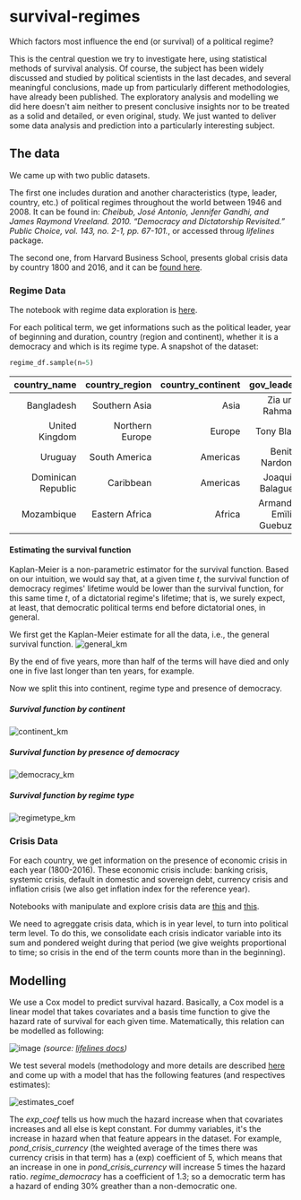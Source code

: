 # survival-regimes

Which factors most influence the end (or survival) of a political regime? 

This is the central question we try to investigate here, using statistical methods of survival analysis.  Of course, the subject has been widely discussed and studied by political scientists in the last decades, and several meaningful conclusions, made up from particularly different methodologies, have already been published. The exploratory analysis and modelling we did here doesn't aim neither to present conclusive insights nor to be treated as a solid and detailed, or even original, study. We just wanted to deliver some data analysis and prediction into a particularly interesting subject.

## The data

We came up with two public datasets. 

The first one includes duration and another characteristics (type, leader, country, etc.) of political regimes throughout the world between 1946 and 2008. It can be found in: *Cheibub, José Antonio, Jennifer Gandhi, and James Raymond Vreeland. 2010. “Democracy and Dictatorship Revisited.” Public Choice, vol. 143, no. 2-1, pp. 67-101.*, or accessed throug *lifelines* package.

The second one, from Harvard Business School, presents global crisis data by country 1800 and 2016, and it can be [found here](https://www.hbs.edu/behavioral-finance-and-financial-stability/data/Pages/global.aspx).

### Regime Data

The notebook with regime data exploration is [here](https://github.com/marcelzanetti/survival-regimes/blob/main/survival_regimes/ExploringRegimes.ipynb).

For each political term, we get informations such as the political leader, year of beginning and duration, country (region and continent), whether it is a democracy and which is its regime type. A snapshot of the dataset:

```python
regime_df.sample(n=5)
```
|       country_name |  country_region | country_continent |               gov_leader | regime_is_democracy |       regime_type | gov_start | gov_duration | gov_observed_regular_end |
|-------------------:|----------------:|------------------:|-------------------------:|--------------------:|------------------:|----------:|-------------:|-------------------------:|
|         Bangladesh |   Southern Asia |              Asia |            Zia ur-Rahman |       Non-democracy |     Military Dict |      1977 |            4 |                        0 |
|     United Kingdom | Northern Europe |            Europe |               Tony Blair |           Democracy | Parliamentary Dem |      1997 |           10 |                        1 |
|            Uruguay |   South America |          Americas |           Benito Nardone |           Democracy |  Presidential Dem |      1960 |            1 |                        1 |
| Dominican Republic |       Caribbean |          Americas |         Joaquin Balaguer |           Democracy |  Presidential Dem |      1986 |           10 |                        1 |
|         Mozambique |  Eastern Africa |            Africa | Armando Emïlio Guebuza   |       Non-democracy |     Civilian Dict |      2005 |            4 |                        0 |

#### Estimating the survival function

Kaplan-Meier is a non-parametric estimator for the survival function. Based on our intuition, we would say that, at a given time *t*, the survival function of democracy regimes' lifetime would be lower than the survival function, for this same time *t*, of a dictatorial regime's lifetime; that is, we surely expect, at least, that democratic political terms end before dictatorial ones, in general.

We first get the Kaplan-Meier estimate for all the data, i.e., the general survival function.
![general_km](https://user-images.githubusercontent.com/71240129/172071231-894a90ae-67fd-4b0b-b505-92f585ecca62.png)

By the end of five years, more than half of the terms will have died and only one in five last longer than ten years, for example.

Now we split this into continent, regime type and presence of democracy.

##### Survival function by continent

![continent_km](https://user-images.githubusercontent.com/71240129/172071742-a9b079e7-4694-46da-88da-39fb93604874.png)

##### Survival function by presence of democracy
![democracy_km](https://user-images.githubusercontent.com/71240129/172071782-4d8ee7eb-6cf7-4f99-aac4-48ce33978db2.png)

##### Survival function by regime type

![regimetype_km](https://user-images.githubusercontent.com/71240129/172071780-90128631-96c1-4610-9913-7518569aeac0.png)

### Crisis Data

For each country, we get information on the presence of economic crisis in each year (1800-2016). These economic crisis include: banking crisis, systemic crisis, default in domestic and sovereign debt, currency crisis and inflation crisis (we also get inflation index for the reference year). 

Notebooks with manipulate and explore crisis data are [this](https://github.com/marcelzanetti/survival-regimes/blob/main/survival_regimes/ExploringCrisis.ipynb) and [this](https://github.com/marcelzanetti/survival-regimes/blob/main/survival_regimes/FeatureEngineering.ipynb).

We need to agreggate crisis data, which is in year level, to turn into political term level. To do this, we consolidate each crisis indicator variable into its sum and pondered weight during that period (we give weights proportional to time; so crisis in the end of the term counts more than in the beginning).

## Modelling

We use a Cox model to predict survival hazard. Basically, a Cox model is a linear model that takes covariates and a basis time function to give the hazard rate of survival for each given time. Matematically, this relation can be modelled as following:

![image](https://user-images.githubusercontent.com/71240129/172072153-06766cec-eddb-4b51-93a6-16d5c55786fc.png)
*(source: [lifelines docs](https://lifelines.readthedocs.io/en/latest/Survival%20Regression.html))*

We test several models (methodology and more details are described [here](https://github.com/marcelzanetti/survival-regimes/blob/main/survival_regimes/Modelling.ipynb) and come up with a model that has the following features (and respectives estimates):

![estimates_coef](https://user-images.githubusercontent.com/71240129/172072847-d411f518-ada2-464e-b310-a16ac71df3aa.png)

The *exp_coef* tells us how much the hazard increase when that covariates increases and all else is kept constant. For dummy variables, it's the increase in hazard when that feature appears in the dataset. For example, *pond_crisis_currency* (the weighted average of the times there was currency crisis in that term) has a (exp) coefficient of 5, which means that an increase in one in *pond_crisis_currency* will increase 5 times the hazard ratio. *regime_democracy* has a coefficient of 1.3; so a democratic term has a hazard of ending 30% greather than a non-democratic one.

